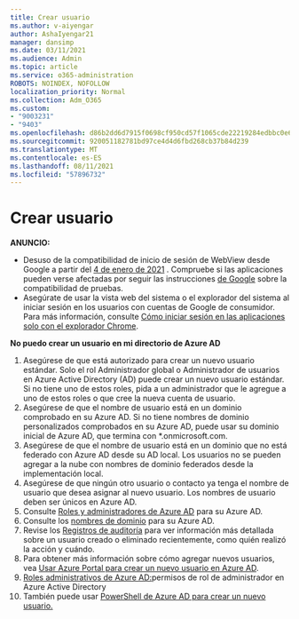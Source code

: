 ```yaml
---
title: Crear usuario
ms.author: v-aiyengar
author: AshaIyengar21
manager: dansimp
ms.date: 03/11/2021
ms.audience: Admin
ms.topic: article
ms.service: o365-administration
ROBOTS: NOINDEX, NOFOLLOW
localization_priority: Normal
ms.collection: Adm_O365
ms.custom:
- "9003231"
- "9403"
ms.openlocfilehash: d86b2dd6d7915f0698cf950cd57f1065cde22219284edbbc0e64f3a5e69ff252
ms.sourcegitcommit: 920051182781bd97ce4d4d6fbd268cb37b84d239
ms.translationtype: MT
ms.contentlocale: es-ES
ms.lasthandoff: 08/11/2021
ms.locfileid: "57896732"
---
```

# <a name="create-user"></a>Crear usuario

**ANUNCIO:**

- Desuso de la compatibilidad de inicio de sesión de WebView desde Google a partir del [4 de enero de 2021](https://docs.microsoft.com/azure/active-directory/external-identities/google-federation#deprecation-of-webview-sign-in-support) . Compruebe si las aplicaciones pueden verse afectadas por seguir las instrucciones [de Google](https://go.microsoft.com/fwlink/?linkid=2157323) sobre la compatibilidad de pruebas.
- Asegúrate de usar la vista web del sistema o el explorador del sistema al iniciar sesión en los usuarios con cuentas de Google de consumidor. Para más información, consulte [Cómo iniciar sesión en las aplicaciones solo con el explorador Chrome](https://docs.microsoft.com/office365/troubleshoot/miscellaneous/chrome-behavior-affects-applications).

**No puedo crear un usuario en mi directorio de Azure AD**

1. Asegúrese de que está autorizado para crear un nuevo usuario estándar. Solo el rol Administrador global o Administrador de usuarios en Azure Active Directory (AD) puede crear un nuevo usuario estándar. Si no tiene uno de estos roles, pida a un administrador que le agregue a uno de estos roles o que cree la nueva cuenta de usuario.
1. Asegúrese de que el nombre de usuario está en un dominio comprobado en su Azure AD. Si no tiene nombres de dominio personalizados comprobados en su Azure AD, puede usar su dominio inicial de Azure AD, que termina con *.onmicrosoft.com.
1. Asegúrese de que el nombre de usuario está en un dominio que no está federado con Azure AD desde su AD local. Los usuarios no se pueden agregar a la nube con nombres de dominio federados desde la implementación local.
1. Asegúrese de que ningún otro usuario o contacto ya tenga el nombre de usuario que desea asignar al nuevo usuario. Los nombres de usuario deben ser únicos en Azure AD.
1. Consulte [Roles y administradores de Azure AD](https://portal.azure.com/#blade/Microsoft_AAD_IAM/ActiveDirectoryMenuBlade/RolesAndAdministrators) para su Azure AD.
1. Consulte los [nombres de dominio](https://portal.azure.com/#blade/Microsoft_AAD_IAM/ActiveDirectoryMenuBlade/RolesAndAdministrators) para su Azure AD.
1. Revise los [Registros de auditoría](https://portal.azure.com/#blade/Microsoft_AAD_IAM/ActiveDirectoryMenuBlade/RolesAndAdministrators) para ver información más detallada sobre un usuario creado o eliminado recientemente, como quién realizó la acción y cuándo.
1. Para obtener más información sobre cómo agregar nuevos usuarios, vea [Usar Azure Portal para crear un nuevo usuario en Azure AD](https://docs.microsoft.com/azure/active-directory/active-directory-users-create-azure-portal).
1. [Roles administrativos de Azure AD:](https://docs.microsoft.com/azure/active-directory/active-directory-assign-admin-roles)permisos de rol de administrador en Azure Active Directory
1. También puede usar [PowerShell de Azure AD para crear un nuevo usuario.](https://docs.microsoft.com/powershell/module/azuread/new-azureaduser?view=azureadps-2.0)
